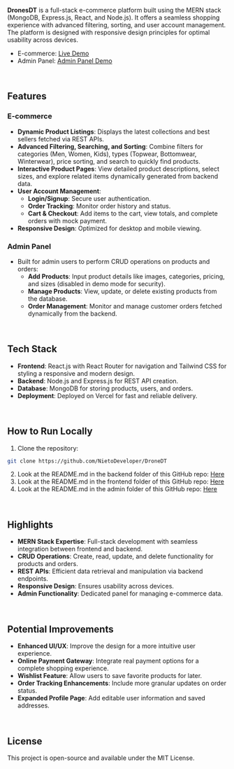 **DronesDT** is a full-stack e-commerce platform built using the MERN stack (MongoDB, Express.js, React, and Node.js). It offers a seamless shopping experience with advanced filtering, sorting, and user account management. The platform is designed with responsive design principles for optimal usability across devices.

* E-commerce: [Live Demo](https://)
* Admin Panel: [Admin Panel Demo](https://)
<br />

## Features
### E-commerce
* **Dynamic Product Listings**: Displays the latest collections and best sellers fetched via REST APIs.
* **Advanced Filtering, Searching, and Sorting**: Combine filters for categories (Men, Women, Kids), types (Topwear, Bottomwear, Winterwear), price sorting, and search to quickly find products.
* **Interactive Product Pages**: View detailed product descriptions, select sizes, and explore related items dynamically generated from backend data.
* **User Account Management**:
  * **Login/Signup**: Secure user authentication.
  * **Order Tracking**: Monitor order history and status.
  * **Cart & Checkout**: Add items to the cart, view totals, and complete orders with mock payment.
* **Responsive Design**: Optimized for desktop and mobile viewing.
### Admin Panel
* Built for admin users to perform CRUD operations on products and orders:
  * **Add Products**: Input product details like images, categories, pricing, and sizes (disabled in demo mode for security).
  * **Manage Products**: View, update, or delete existing products from the database.
  * **Order Management**: Monitor and manage customer orders fetched dynamically from the backend.
<br />

## Tech Stack
* **Frontend**: React.js with React Router for navigation and Tailwind CSS for styling a responsive and modern design.
* **Backend**: Node.js and Express.js for REST API creation.
* **Database**: MongoDB for storing products, users, and orders.
* **Deployment**: Deployed on Vercel for fast and reliable delivery.
<br />

## How to Run Locally
1. Clone the repository:
```bash
git clone https://github.com/NietoDeveloper/DroneDT
```
2. Look at the README.md in the backend folder of this GitHub repo: [Here]()
3. Look at the README.md in the frontend folder of this GitHub repo: [Here](https://github.com/czhaoyiii/clothix/tree/main/frontend)
4. Look at the README.md in the admin folder of this GitHub repo: [Here](https://github.com/czhaoyiii/clothix/tree/main/admin)
<br />

## Highlights
* **MERN Stack Expertise**: Full-stack development with seamless integration between frontend and backend.
* **CRUD Operations**: Create, read, update, and delete functionality for products and orders.
* **REST APIs**: Efficient data retrieval and manipulation via backend endpoints.
* **Responsive Design**: Ensures usability across devices.
* **Admin Functionality**: Dedicated panel for managing e-commerce data.
<br />

## Potential Improvements
* **Enhanced UI/UX**: Improve the design for a more intuitive user experience.
* **Online Payment Gateway**: Integrate real payment options for a complete shopping experience.
* **Wishlist Feature**: Allow users to save favorite products for later.
* **Order Tracking Enhancements**: Include more granular updates on order status.
* **Expanded Profile Page**: Add editable user information and saved addresses.
<br />

## License
This project is open-source and available under the MIT License.
